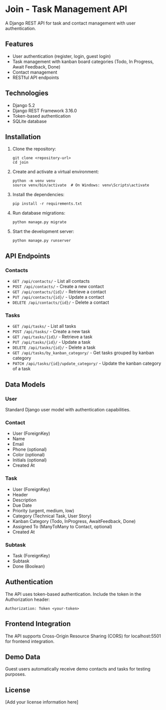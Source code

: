 # Join - Task Management API

A Django REST API for task and contact management with user authentication.

## Features

- User authentication (register, login, guest login)
- Task management with kanban board categories (Todo, In Progress, Await Feedback, Done)
- Contact management
- RESTful API endpoints

## Technologies

- Django 5.2
- Django REST Framework 3.16.0
- Token-based authentication
- SQLite database

## Installation

1. Clone the repository:
   ```
   git clone <repository-url>
   cd join
   ```

2. Create and activate a virtual environment:
   ```
   python -m venv venv
   source venv/bin/activate  # On Windows: venv\Scripts\activate
   ```

3. Install the dependencies:
   ```
   pip install -r requirements.txt
   ```

4. Run database migrations:
   ```
   python manage.py migrate
   ```

5. Start the development server:
   ```
   python manage.py runserver
   ```

## API Endpoints



### Contacts

- `GET /api/contacts/` - List all contacts
- `POST /api/contacts/` - Create a new contact
- `GET /api/contacts/{id}/` - Retrieve a contact
- `PUT /api/contacts/{id}/` - Update a contact
- `DELETE /api/contacts/{id}/` - Delete a contact

### Tasks

- `GET /api/tasks/` - List all tasks
- `POST /api/tasks/` - Create a new task
- `GET /api/tasks/{id}/` - Retrieve a task
- `PUT /api/tasks/{id}/` - Update a task
- `DELETE /api/tasks/{id}/` - Delete a task
- `GET /api/tasks/by_kanban_category/` - Get tasks grouped by kanban category
- `PATCH /api/tasks/{id}/update_category/` - Update the kanban category of a task

## Data Models

### User
Standard Django user model with authentication capabilities.

### Contact
- User (ForeignKey)
- Name
- Email
- Phone (optional)
- Color (optional)
- Initials (optional)
- Created At

### Task
- User (ForeignKey)
- Header
- Description
- Due Date
- Priority (urgent, medium, low)
- Category (Technical Task, User Story)
- Kanban Category (Todo, InProgress, AwaitFeedback, Done)
- Assigned To (ManyToMany to Contact, optional)
- Created At

### Subtask
- Task (ForeignKey)
- Subtask
- Done (Boolean)

## Authentication

The API uses token-based authentication. Include the token in the Authorization header:

```
Authorization: Token <your-token>
```

## Frontend Integration

The API supports Cross-Origin Resource Sharing (CORS) for localhost:5501 for frontend integration.

## Demo Data

Guest users automatically receive demo contacts and tasks for testing purposes.

## License

[Add your license information here]
